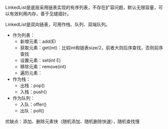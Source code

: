 LinkedList是底层采用链表实现的有序列表，不存在扩容问题，默认无限容量，可以有效利用内存，善于见缝插针。

LinkedList是双向链表，可用作栈、队列、双端队列。

- 作为列表：
    - 新增元素：add(E)
    - 获取元素：get(int)：比较int和链表size/2，前者大则后序查找，否则前序查找
    - 设置元素：set(int E)
    - 移除元素：remove(int)
    - 遍历元素：
- 作为栈：
    - 出栈：pop()
    - 入栈：push()
- 作为队列：
    - 入队：offer()
    - 出队：poll()

优缺点：添加、删除元素快（随机添加、随机删除快速），随机查找慢
